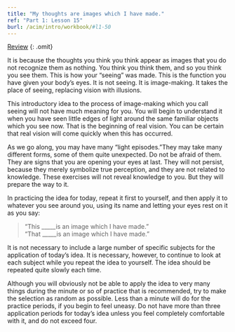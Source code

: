 ```yaml
---
title: "My thoughts are images which I have made."
ref: "Part 1: Lesson 15"
burl: /acim/intro/workbook/#l1-50
---
```


<a class="hide-review" href="/acim/workbook/l053/#l015">Review</a>
{: .omit}

It is because the thoughts you think you think appear as images that you
do not recognize them as nothing. You think you think them, and so you
think you see them. This is how your “seeing” was made. This is the
function you have given your body’s eyes. It is not seeing. It is
image-making. It takes the place of seeing, replacing vision with
illusions.

This introductory idea to the process of image-making which you call
seeing will not have much meaning for you. You will begin to understand
it when you have seen little edges of light around the same familiar
objects which you see now. That is the beginning of real vision. You can
be certain that real vision will come quickly when this has occurred.

As we go along, you may have many “light episodes.”They may take many
different forms, some of them quite unexpected. Do not be afraid of
them. They are signs that you are opening your eyes at last. They will
not persist, because they merely symbolize true perception, and they are
not related to knowledge. These exercises will not reveal knowledge to
you. But they will prepare the way to it.

In practicing the idea for today, repeat it first to yourself, and then
apply it to whatever you see around you, using its name and letting your
eyes rest on it as you say:

> “This \_\_\_\_\_is an image which I have made.”<br/>
> “That \_\_\_\_\_is an image which I have made.”

It is not necessary to include a large number of specific subjects for
the application of today’s idea. It is necessary, however, to continue
to look at each subject while you repeat the idea to yourself. The idea
should be repeated quite slowly each time.

Although you will obviously not be able to apply the idea to very many
things during the minute or so of practice that is recommended, try to
make the selection as random as possible. Less than a minute will do for
the practice periods, if you begin to feel uneasy. Do not have more than
three application periods for today’s idea unless you feel completely
comfortable with it, and do not exceed four.

